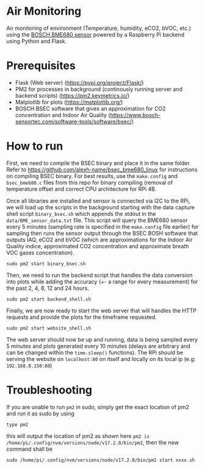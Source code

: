 # Air Monitoring
Air monitoring of environment (Temperature, humidity, eCO2, bVOC, etc.) using the [BOSCH BME680 sensor](https://www.sparkfun.com/products/16466) powered by a Raspberry Pi backend using Python and Flask.

# Prerequisites
- Flask (Web server) (https://pypi.org/project/Flask/)
- PM2 for processes in background (continously running server and backend scripts) (https://pm2.keymetrics.io/)
- Matplotlib for plots (https://matplotlib.org/)
- BOSCH BSEC software that gives an approximation for CO2 concentration and Indoor Air Quality (https://www.bosch-sensortec.com/software-tools/software/bsec/)

# How to run

First, we need to compile the BSEC binary and place it in the same folder. Refer to https://github.com/alexh-name/bsec_bme680_linux for instructions on compiling BSEC binary. For best results, use the `make.config` and `bsec_bme680.c` files from this repo for binary compiling (removal of temperature offset and correct CPU architecture for RPi 4B. 

Once all libraries are installed and sensor is connected via I2C to the RPi, we will load up the scripts in the background starting with the data capture shell script `binary_bsec.sh` which appends the stdout in the `data/BME_sensor_data.txt` file. This script will query the BME680 sensor every 5 minutes (sampling rate is specified in the `make.config` file earlier) for sampling then runs the sensor output through the BSEC BOSH software that outputs IAQ, eCO2 and bVOC (which are approximations for the Indoor Air Quality indice, approximated CO2 concentration and approximate breath VOC gases concentration).

```
sudo pm2 start binary_bsec.sh
```

Then, we need to run the backend script that handles the data conversion into plots while adding the accuracy (+- a range for every measurement) for the past 2, 4, 8, 12 and 24 hours.

```
sudo pm2 start backend_shell.sh
```

Finally, we are now ready to start the web server that will handles the HTTP requests and provide the plots for the timeframe requested.

```
sudo pm2 start website_shell.sh
```

The web server should now be up and running, data is being sampled every 5 minutes and plots generated every 10 minutes (delays are arbitrary and can be changed within the `time.sleep()` functions). The RPi should be serving the website on `localhost:80` on itself and locally on its local ip (e.g: `192.168.0.150:80`)

# Troubleshooting

If you are unable to run `pm2` in sudo, simply get the exact location of pm2 and run it as sudo by using
```
type pm2
```
this will output the location of pm2 as shown here `pm2 is /home/pi/.config/nvm/versions/node/v17.2.0/bin/pm2`, then the new command shall be
```
sudo /home/pi/.config/nvm/versions/node/v17.2.0/bin/pm2 start xxxx.sh
```
